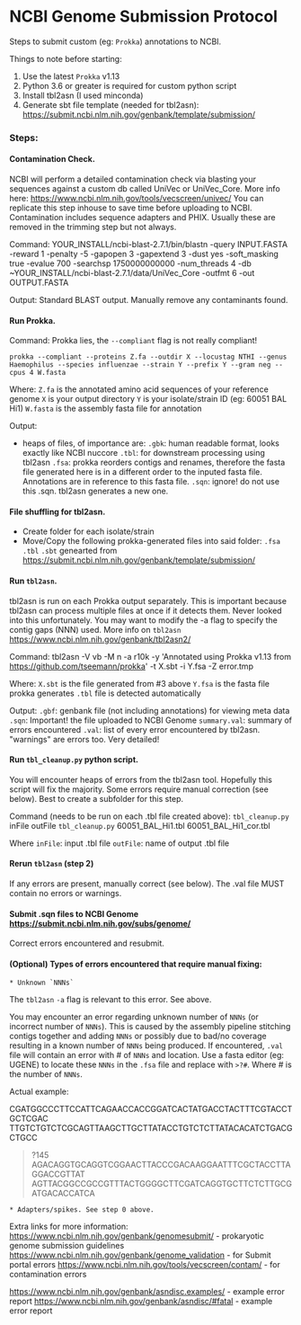 # NCBI Genome Submission Protocol

Steps to submit custom (eg: `Prokka`) annotations to NCBI.

Things to note before starting:

1. Use the latest `Prokka` v1.13
2. Python 3.6 or greater is required for custom python script
3. Install tbl2asn (I used minconda)
4. Generate sbt file template (needed for tbl2asn): https://submit.ncbi.nlm.nih.gov/genbank/template/submission/

### Steps:

#### Contamination Check.

NCBI will perform a detailed contamination check via blasting your sequences against a custom db called UniVec or UniVec_Core. More info here: https://www.ncbi.nlm.nih.gov/tools/vecscreen/univec/ 
You can replicate this step inhouse to save time before uploading to NCBI. Contamination includes sequence adapters and PHIX. Usually these are removed in the trimming step but not always.  

Command:
    YOUR_INSTALL/ncbi-blast-2.7.1/bin/blastn -query INPUT.FASTA  -reward 1 -penalty -5 -gapopen 3 -gapextend 3 -dust yes -soft_masking true -evalue 700 -searchsp 1750000000000 -num_threads 4 -db ~YOUR_INSTALL/ncbi-blast-2.7.1/data/UniVec_Core -outfmt 6 -out OUTPUT.FASTA

Output:
Standard BLAST output. Manually remove any contaminants found.

#### Run Prokka.

Command:
Prokka lies, the `--compliant` flag is not really compliant!

    prokka --compliant --proteins Z.fa --outdir X --locustag NTHI --genus Haemophilus --species influenzae --strain Y --prefix Y --gram neg --cpus 4 W.fasta

Where:
  `Z.fa` is the annotated amino acid sequences of your reference genome
  `X` is your output directory
  `Y` is your isolate/strain ID (eg: 60051 BAL Hi1)
  `W.fasta` is the assembly fasta file for annotation

Output:
  * heaps of files, of importance are:
    `.gbk`: human readable format, looks exactly like NCBI nuccore
    `.tbl`: for downstream processing using tbl2asn 
    `.fsa`: prokka reorders contigs and renames, therefore the fasta file generated here is in a different order to the inputed fasta file. Annotations are in reference to this fasta file.
    `.sqn`: ignore! do not use this .sqn. tbl2asn generates a new one. 

#### File shuffling for tbl2asn.

  * Create folder for each isolate/strain
  * Move/Copy the following prokka-generated files into said folder: 
    `.fsa`
    `.tbl` 
    `.sbt` genearted from https://submit.ncbi.nlm.nih.gov/genbank/template/submission/

#### Run `tbl2asn`. 
tbl2asn is run on each Prokka output separately. This is important because tbl2asn can process multiple files at once if it detects them. Never looked into this unfortunately. You may want to modify the -a flag to specify the contig gaps (NNN) used. 
More info on `tbl2asn` https://www.ncbi.nlm.nih.gov/genbank/tbl2asn2/

Command:
    tbl2asn -V vb -M n -a r10k -y 'Annotated using Prokka v1.13 from https://github.com/tseemann/prokka' -t X.sbt -i Y.fsa -Z error.tmp

Where: 
  `X.sbt` is the file generated from #3 above
  `Y.fsa` is the fasta file prokka generates
  `.tbl` file is detected automatically

Output:
  `.gbf`: genbank file (not including annotations) for viewing meta data
  `.sqn`: Important! the file uploaded to NCBI Genome
  `summary.val`: summary of errors encountered 
  `.val`: list of every error encountered by tbl2asn. "warnings" are errors too. Very detailed!

#### Run `tbl_cleanup.py` python script.

You will encounter heaps of errors from the tbl2asn tool. Hopefully this script will fix the majority. Some errors require manual correction (see below). Best to create a subfolder for this step.

Command (needs to be run on each .tbl file created above):
    `tbl_cleanup.py` inFile outFile
    `tbl_cleanup.py` 60051_BAL_Hi1.tbl 60051_BAL_Hi1_cor.tbl 

Where
  `inFile`: input .tbl file 
  `outFile`: name of output .tbl file

#### Rerun `tbl2asn` (step 2)
If any errors are present, manually correct (see below). The .val file MUST contain no errors or warnings. 

#### Submit .sqn files to NCBI Genome https://submit.ncbi.nlm.nih.gov/subs/genome/
Correct errors encountered and resubmit.

#### (Optional) Types of errors encountered that require manual fixing:		
    * Unknown `NNNs`

The `tbl2asn` `-a` flag is relevant to this error. See above.

You may encounter an error regarding unknown number of `NNNs` (or incorrect number of `NNNs`). This is caused by the assembly pipeline stitching contigs together and adding `NNNs` or possibly due to bad/no coverage resulting in a known number of `NNNs` being produced. If encountered, `.val` file will contain an error with # of `NNNs` and location. Use a fasta editor (eg: UGENE) to locate these `NNNs` in the `.fsa` file and replace with `>?#`. Where # is the number of `NNNs`. 

Actual example:

  CGATGGCCCTTCCATTCAGAACCACCGGATCACTATGACCTACTTTCGTACCTGCTCGAC
  TTGTCTGTCTCGCAGTTAAGCTTGCTTATACCTGTCTCTTATACACATCTGACGCTGCC
  >?145
  AGACAGGTGCAGGTCGGAACTTACCCGACAAGGAATTTCGCTACCTTAGGACCGTTAT
  AGTTACGGCCGCCGTTTACTGGGGCTTCGATCAGGTGCTTCTCTTGCGATGACACCATCA

    * Adapters/spikes. See step 0 above. 

Extra links for more information:
https://www.ncbi.nlm.nih.gov/genbank/genomesubmit/ - prokaryotic genome submission guidelines
https://www.ncbi.nlm.nih.gov/genbank/genome_validation - for Submit portal errors
https://www.ncbi.nlm.nih.gov/tools/vecscreen/contam/ - for contamination errors

https://www.ncbi.nlm.nih.gov/genbank/asndisc.examples/ - example error report
https://www.ncbi.nlm.nih.gov/genbank/asndisc/#fatal - example error report
